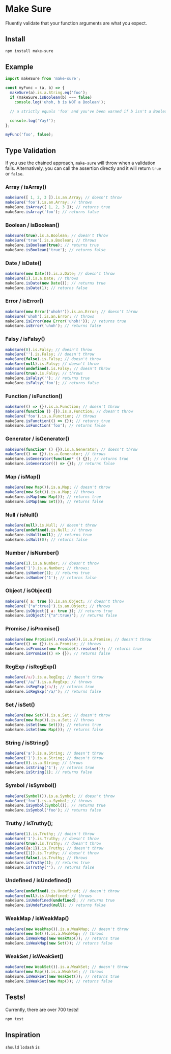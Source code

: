 # Make Sure

Fluently validate that your function arguments are what you expect.

## Install

```bash
npm install make-sure
```

## Example

```javascript
import makeSure from 'make-sure';

const myFunc = (a, b) => {
  makeSure(a).is.a.String.eq('foo');
  if (makeSure.isBoolean(b) === false)
    console.log('uhoh, b is NOT a Boolean');

  // a strictly equals 'foo' and you've been warned if b isn't a Boolean

  console.log('Yay!');
};

myFunc('foo', false);
```

## Type Validation

If you use the chained approach, `make-sure` will throw when a validation fails.  Alternatively, you can call the assertion directly and it will return `true` or `false`.

### Array / isArray()

```javascript
makeSure([ 1, 2, 3 ]).is.an.Array; // doesn't throw
makeSure('foo').is.an.Array; // throws
makeSure.isArray([ 1, 2, 3 ]); // returns true
makeSure.isArray('foo'); // returns false
```

### Boolean / isBoolean()

```javascript
makeSure(true).is.a.Boolean; // doesn't throw
makeSure('true').is.a.Boolean; // throws
makeSure.isBoolean(true); // returns true
makeSure.isBoolean('true'); // returns false
```

### Date / isDate()

```javascript
makeSure(new Date()).is.a.Date; // doesn't throw
makeSure(1).is.a.Date; // throws
makeSure.isDate(new Date()); // returns true
makeSure.isDate(1); // returns false
```

### Error / isError()

```javascript
makeSure(new Error('uhoh!')).is.an.Error; // doesn't throw
makeSure('uhoh').is.an.Error; // throws
makeSure.isError(new Error('uhoh!')); // returns true
makeSure.isError('uhoh'); // returns false
```

### Falsy / isFalsy()

```javascript
makeSure(0).is.Falsy; // doesn't throw
makeSure('').is.Falsy; // doesn't throw
makeSure(false).is.Falsy; // doesn't throw
makeSure(null).is.Falsy; // doesn't throw
makeSure(undefined).is.Falsy; // doesn't throw
makeSure(true).is.Falsy; // throws
makeSure.isFalsy(''); // returns true
makeSure.isFalsy('foo'); // returns false
```

### Function / isFunction()

```javascript
makeSure(() => {}).is.a.Function; // doesn't throw
makeSure(function () {}).is.a.Function; // doesn't throw
makeSure('foo').is.a.Function; // throws
makeSure.isFunction(() => {}); // returns true
makeSure.isFunction('foo'); // returns false
```

### Generator / isGenerator()

```javascript
makeSure(function* () {}).is.a.Generator; // doesn't throw
makeSure(() => {}).is.a.Generator; // throws
makeSure.isGenerator(function* () {}); // returns true
makeSure.isGenerator(() => {}); // returns false
```

### Map / isMap()

```javascript
makeSure(new Map()).is.a.Map; // doesn't throw
makeSure(new Set()).is.a.Map; // throws
makeSure.isMap(new Map()); // returns true
makeSure.isMap(new Set()); // returns false
```

### Null / isNull()

```javascript
makeSure(null).is.Null; // doesn't throw
makeSure(undefined).is.Null; // throws
makeSure.isNull(null); // returns true
makeSure.isNull(0); // returns false
```

### Number / isNumber()

```javascript
makeSure(1).is.a.Number; // doesn't throw
makeSure('1').is.a.Number; // throws;
makeSure.isNumber(1); // returns true
makeSure.isNumber('1'); // returns false
```

### Object / isObject()

```javascript
makeSure({ a: true }).is.an.Object; // doesn't throw
makeSure('{"a":true}').is.an.Object; // throws
makeSure.isObject({ a: true }); // returns true
makeSure.isObject('{"a":true}'); // returns false
```

### Promise / isPromise()

```javascript
makeSure(new Promise().resolve()).is.a.Promise; // doesn't throw
makeSure(() => {}).is.a.Promise; // throws
makeSure.isPromise(new Promise().resolve()); // returns true
makeSure.isPromise(() => {}); // returns false
```

### RegExp / isRegExp()

```javascript
makeSure(/a/).is.a.RegExp; // doesn't throw
makeSure('/a/').is.a.RegExp; // throws
makeSure.isRegExp(/a/); // returns true
makeSure.isRegExp('/a/'); // returns false
```

### Set / isSet()

```javascript
makeSure(new Set()).is.a.Set; // doesn't throw
makeSure(new Map()).is.a.Set; // throws
makeSure.isSet(new Set()); // returns true
makeSure.isSet(new Map()); // returns false
```

### String / isString()

```javascript
makeSure('a').is.a.String; // doesn't throw
makeSure('1').is.a.String; // doesn't throw
makeSure(0).is.a.String; // throws
makeSure.isString('1'); // returns true
makeSure.isString(1); // returns false
```

### Symbol / isSymbol()

```javascript
makeSure(Symbol()).is.a.Symbol; // doesn't throw
makeSure('foo').is.a.Symbol; // throws
makeSure.isSymbol(Symbol()); // returns true
makeSure.isSymbol('foo'); // returns false
```

### Truthy / isTruthy();

```javascript
makeSure(1).is.Truthy; // doesn't throw
makeSure('1').is.Truthy; // doesn't throw
makeSure(true).is.Truthy; // doesn't throw
makeSure({a:1}).is.Truthy; // doesn't throw
makeSure([1]).is.Truthy; // doesn't throw
makeSure(false).is.Truthy; // throws
makeSure.isTruthy(1); // returns true
makeSure.isTruthy(''); // returns false
```

### Undefined / isUndefined()

```javascript
makeSure(undefined).is.Undefined; // doesn't throw
makeSure(null).is.Undefined; // throws
makeSure.isUndefined(undefined); // returns true
makeSure.isUndefined(null); // returns false
```

### WeakMap / isWeakMap()

```javascript
makeSure(new WeakMap()).is.a.WeakMap; // doesn't throw
makeSure(new Set()).is.a.WeakMap; // throws
makeSure.isWeakMap(new WeakMap()); // returns true
makeSure.isWeakMap(new Set()); // returns false
```

### WeakSet / isWeakSet()

```javascript
makeSure(new WeakSet()).is.a.WeakSet; // doesn't throw
makeSure(new Map()).is.a.WeakSet; // throws
makeSure.isWeakSet(new WeakSet()); // returns true
makeSure.isWeakSet(new Map()); // returns false
```

## Tests!

Currently, there are over 700 tests!

```bash
npm test
```

## Inspiration

`should`
`lodash`
`is`
